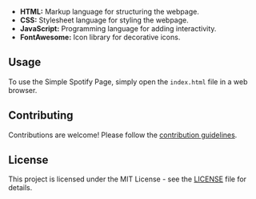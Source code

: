 - **HTML:** Markup language for structuring the webpage.
- **CSS:** Stylesheet language for styling the webpage.
- **JavaScript:** Programming language for adding interactivity.
- **FontAwesome:** Icon library for decorative icons.

## Usage

To use the Simple Spotify Page, simply open the `index.html` file in a web browser.

## Contributing

Contributions are welcome! Please follow the [contribution guidelines](CONTRIBUTING.md).

## License

This project is licensed under the MIT License - see the [LICENSE](LICENSE) file for details.
